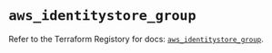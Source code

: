 # `aws_identitystore_group`

Refer to the Terraform Registory for docs: [`aws_identitystore_group`](https://www.terraform.io/docs/providers/aws/r/identitystore_group).
